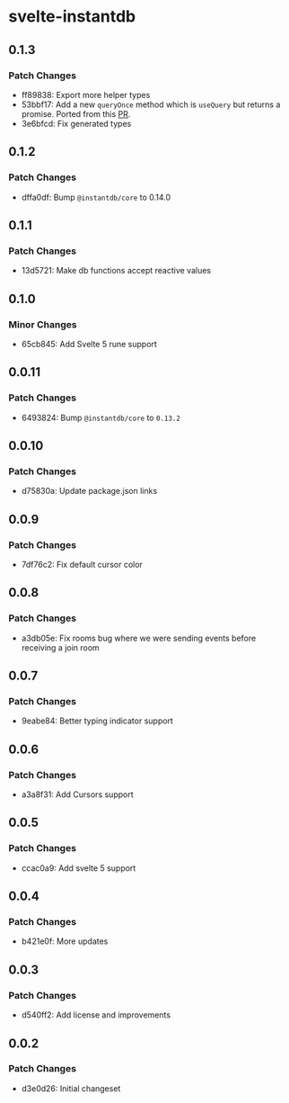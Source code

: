 # svelte-instantdb

## 0.1.3

### Patch Changes

- ff89838: Export more helper types
- 53bbf17: Add a new `queryOnce` method which is `useQuery` but returns a promise. Ported from this [PR](https://github.com/instantdb/instant/pull/285).
- 3e6bfcd: Fix generated types

## 0.1.2

### Patch Changes

- dffa0df: Bump `@instantdb/core` to 0.14.0

## 0.1.1

### Patch Changes

- 13d5721: Make db functions accept reactive values

## 0.1.0

### Minor Changes

- 65cb845: Add Svelte 5 rune support

## 0.0.11

### Patch Changes

- 6493824: Bump `@instantdb/core` to `0.13.2`

## 0.0.10

### Patch Changes

- d75830a: Update package.json links

## 0.0.9

### Patch Changes

- 7df76c2: Fix default cursor color

## 0.0.8

### Patch Changes

- a3db05e: Fix rooms bug where we were sending events before receiving a join room

## 0.0.7

### Patch Changes

- 9eabe84: Better typing indicator support

## 0.0.6

### Patch Changes

- a3a8f31: Add Cursors support

## 0.0.5

### Patch Changes

- ccac0a9: Add svelte 5 support

## 0.0.4

### Patch Changes

- b421e0f: More updates

## 0.0.3

### Patch Changes

- d540ff2: Add license and improvements

## 0.0.2

### Patch Changes

- d3e0d26: Initial changeset
